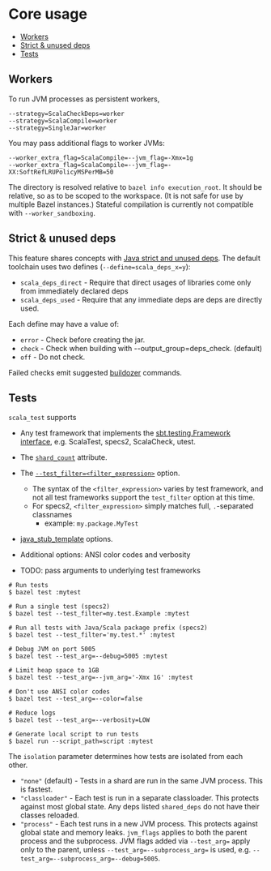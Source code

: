 # Core usage

* [Workers](#workers)
* [Strict & unused deps](#strict--unused-deps)
* [Tests](#tests)

## Workers

To run JVM processes as persistent workers,

```
--strategy=ScalaCheckDeps=worker
--strategy=ScalaCompile=worker
--strategy=SingleJar=worker
```

You may pass additional flags to worker JVMs:

```
--worker_extra_flag=ScalaCompile=--jvm_flag=-Xmx=1g
--worker_extra_flag=ScalaCompile=--jvm_flag=-XX:SoftRefLRUPolicyMSPerMB=50
```

The directory is resolved relative to `bazel info execution_root`. It should be relative, so as to be scoped to the
workspace. (It is not safe for use by multiple Bazel instances.) Stateful compilation is currently not compatible with
`--worker_sandboxing`.

## Strict & unused deps

This feature shares concepts with
[Java strict and unused deps](https://blog.bazel.build/2017/06/28/sjd-unused_deps.html). The default toolchain uses two defines (`--define=scala_deps_x=y`):

* `scala_deps_direct` - Require that direct usages of libraries come only from immediately declared deps
* `scala_deps_used` - Require that any immediate deps are deps are directly used.

Each define may have a value of:

* `error` - Check before creating the jar.
* `check` - Check when building with --output_group=deps_check. (default)
* `off` - Do not check.

Failed checks emit suggested [buildozer](https://github.com/bazelbuild/buildtools/tree/master/buildozer) commands.

## Tests

`scala_test` supports

* Any test framework that implements the [sbt.testing.Framework interface](https://github.com/sbt/test-interface),
e.g. ScalaTest, specs2, ScalaCheck, utest.

* The [`shard_count`](https://docs.bazel.build/versions/master/be/common-definitions.html#common-attributes-tests) attribute.

* The [`--test_filter=<filter_expression>`](https://docs.bazel.build/versions/master/user-manual.html#flag--test_filter) option.
  * The syntax of the `<filter_expression>` varies by test framework, and not all test frameworks support the `test_filter` option at this time.
  * For specs2, `<filter_expression>` simply matches full, `.`-separated classnames
    * example: `my.package.MyTest`

* [java_stub_template](https://github.com/bazelbuild/bazel/blob/0.27.0/src/main/java/com/google/devtools/build/lib/bazel/rules/java/java_stub_template.txt) options.

* Additional options: ANSI color codes and verbosity

* TODO: pass arguments to underlying test frameworks

```
# Run tests
$ bazel test :mytest

# Run a single test (specs2)
$ bazel test --test_filter=my.test.Example :mytest

# Run all tests with Java/Scala package prefix (specs2)
$ bazel test --test_filter='my.test.*' :mytest

# Debug JVM on port 5005
$ bazel test --test_arg=--debug=5005 :mytest

# Limit heap space to 1GB
$ bazel test --test_arg=--jvm_arg='-Xmx 1G' :mytest

# Don't use ANSI color codes
$ bazel test --test_arg=--color=false

# Reduce logs
$ bazel test --test_arg=--verbosity=LOW

# Generate local script to run tests
$ bazel run --script_path=script :mytest
```

The `isolation` parameter determines how tests are isolated from each other.

* `"none"` (default) - Tests in a shard are run in the same JVM process. This is fastest.
* `"classloader"` - Each test is run in a separate classloader. This protects against most global state. Any deps listed `shared_deps` do not have their classes reloaded.
* `"process"` - Each test runs in a new JVM process. This protects against global state and memory leaks. `jvm_flags` applies to both the parent process and the subprocess.
JVM flags added via `--test_arg=` apply only to the parent, unless `--test_arg=--subprocess_arg=` is used, e.g. `--test_arg=--subprocess_arg=--debug=5005`.
